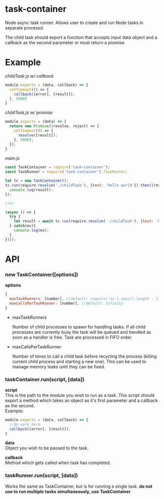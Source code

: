 # task-container
Node async task runner. Allows user to create and run Node tasks in separate processd.

The child task should export a function that accepts input data object and a callback as the second parameter or must return a promise.
# Example

*childTask.js w/ callback*
```javascript
module.exports = (data, callback) => {
  setTimeout(() => {
    callback([error], [result]);
  }, 5000)
}
```

*childTask.js w/ promise*
```javascript
module.exports = (data) => {
  return new Promise((resolve, reject) => {
    setTimeout(() => {
      resolve([result]);
    }, 5000);
  });  
}
```
  
*main.js*
```javascript
const TaskContainer = require('task-container');
const TaskRunner = require('task-container').TaskRunner;

let tc = new TaskContainer();
tc.run(require.resolve('./childTask'), {test: 'hello world'}).then((result) => {
  console.log(result);
});

//or

(async () => {
  try {
    let result = await tc.run(require.resolve('./childTask'), {test: 'hello world'});
  } catch(ex){
    console.log(ex);
  }
})();

```

# API
### new TaskContainer([options])
**options**  
```javascript
{
  maxTaskRunners: [number], //default: require('os').cpus().length - 1,
  maxCallsPerTaskRunner: [number], //default: Infinity
}
```
  
  * maxTaskRunners  
    
    Number of child processes to spawn for handling tasks. If all child processes are currently busy the task will be queued and handled as soon as a handler is free. Task are processed in FIFO order.
    
  * maxCallsPerTaskRunner
      
    Number of times to call a child task before recycling the process (killing current child process and starting a new one). This can be used to manage memory leaks until they can be fixed.
  
### taskContainer.run(script, [data])
**script**  
  This is the path to the module you wish to run as a task. This script should export a method which takes an object as it's first parameter and a callback as the second.  
  Example:
```javascript
module.exports = (data, callback) => {
  //do work here
  callback([error], [result]);
}
```
  
**data**  
  Object you wish to be passed to the task.  
  
**callback**  
  Method which gets called when task has completed.
  
### taskRunner.run(script, [data])
Works the same as TaskContainer, but is for running a single task.
**do not use to run multiple tasks simultaneously, use TaskContainer**
